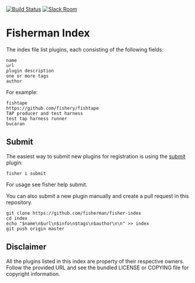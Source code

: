 [![Build Status][travis-badge]][travis-link]
[![Slack Room][slack-badge]][slack-link]

# Fisherman Index

The index file list plugins, each consisting of the following fields:

```
name
url
plugin description
one or more tags
author
```

For example:

```
fishtape
https://github.com/fishery/fishtape
TAP producer and test harness
test tap harness runner
bucaran
```

## Submit

The easiest way to submit new plugins for registration is using the [submit] plugin:

```
fisher i submit
```

For usage see fisher help submit.

You can also submit a new plugin manually and create a pull request in this repository.

```fish
git clone https://github.com/fisherman/fisher-index
cd index
echo "$name\n$url\n$info\n$tags\n$author\n\n" >> index
git push origin master
```

## Disclaimer

All the plugins listed in this index are property of their respective owners. Follow the provided URL and see the bundled LICENSE or COPYING file for copyright information.

<!-- Badges -->

[slack-link]: https://fisherman-wharf.herokuapp.com/
[slack-badge]:  https://img.shields.io/badge/slack-join%20the%20chat-00B9FF.svg?style=flat-square
[travis-link]:  https://travis-ci.org/fisherman/fisher-index
[travis-badge]: https://img.shields.io/travis/fisherman/fisher-index.svg?style=flat-square
[fisherman]: https://github.com/fisherman/fisherman
[submit]: https://github.com/fishery/submit
